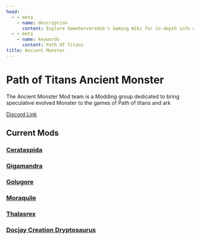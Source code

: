 ```yaml
---
head:
  - - meta
    - name: description
      content: Explore GameServersHub's Gaming Wiki for in-depth info on Path of Titans. Find details on gameplay, features, and updates for the ultimate dino MMO adventure! 
  - - meta
    - name: keywords
      content: Path Of Titans
title: Ancient Monster
---
```


# Path of Titans Ancient Monster

The Ancient Monster Mod team is a Modding group dedicated to bring speculative evolved Monster to the games of Path of titans and ark

[Discord Link](https://discord.gg/WyqmaNqPKb)

## Current Mods

### [Cerataspida](./Path-of-Titans-AMCerataspida)

<!-- ### [Dankanaptera](#) -->

### [Gigamandra](./Path-of-Titans-Gigamandra)

### [Golugore](./Path-of-Titans-Golugore)

<!-- ### [Madrehorn](#) -->

### [Moraquile](./Path-of-Titans-AMMoraquile)

### [Thalasrex](./Path-of-Titans-AMThalasrex)

### [Docjay Creation Dryptosaurus](./Path-of-Titans-DJCDryptosaurus)
